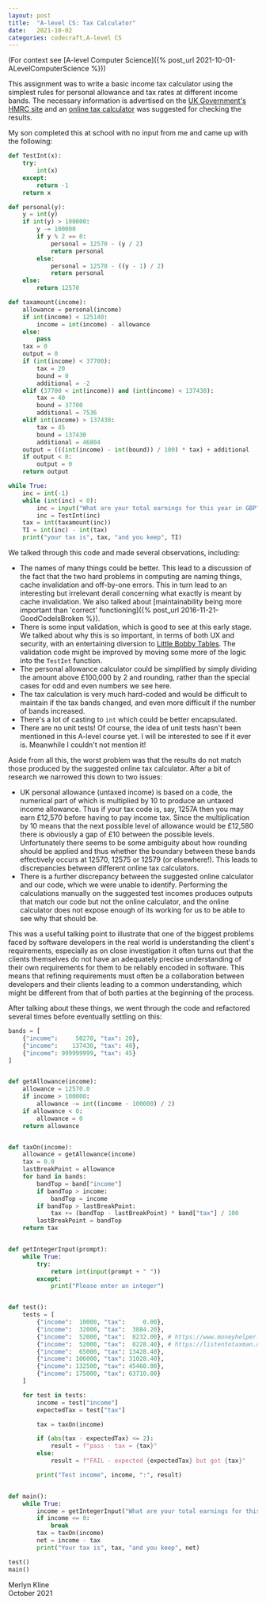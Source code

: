 ```yaml
---
layout: post
title:  "A-level CS: Tax Calculator"
date:   2021-10-02
categories: codecraft,A-level CS
---
```

(For context see [A-level Computer Science]({% post_url 2021-10-01-ALevelComputerScience %}))

This assignment was to write a basic income tax calculator using the simplest rules for personal allowance and tax rates at different income bands. The necessary information is advertised on the [UK Government's HMRC site](https://www.gov.uk/income-tax-rates) and an [online tax calculator](https://listentotaxman.com/) was suggested for checking the results.

My son completed this at school with no input from me and came up with the following:

```python
def TestInt(x):  
    try:  
        int(x)  
    except:  
        return -1  
    return x  

def personal(y):  
    y = int(y)  
    if int(y) > 100000:  
        y -= 100000  
        if y % 2 == 0:  
            personal = 12570 - (y / 2)  
            return personal  
        else:  
            personal = 12570 - ((y - 1) / 2)  
            return personal  
    else:  
        return 12570  

def taxamount(income):  
    allowance = personal(income)  
    if int(income) < 125140:  
        income = int(income) - allowance  
    else:  
        pass  
    tax = 0  
    output = 0  
    if (int(income) < 37700):  
        tax = 20  
        bound = 0  
        additional = -2  
    elif (37700 < int(income)) and (int(income) < 137430):  
        tax = 40  
        bound = 37700  
        additional = 7536 
    elif int(income) > 137430:  
        tax = 45  
        bound = 137430  
        additional = 46804 
    output = (((int(income) - int(bound)) / 100) * tax) + additional 
    if output < 0: 
        output = 0 
    return output  

while True:  
    inc = int(-1)  
    while (int(inc) < 0):  
        inc = input("What are your total earnings for this year in GBP?")  
        inc = TestInt(inc)  
    tax = int(taxamount(inc))  
    TI = int(inc) - int(tax)  
    print("your tax is", tax, "and you keep", TI)  
```

We talked through this code and made several observations, including:

* The names of many things could be better. This lead to a discussion of the fact that the two hard problems in computing are naming things, cache invalidation and off-by-one errors. This in turn lead to an interesting but irrelevant derail concerning what exactly is meant by cache invalidation. We also talked about [maintainability being more important than 'correct' functioning]({% post_url 2016-11-21-GoodCodeIsBroken %}).
* There is some input validation, which is good to see at this early stage. We talked about why this is so important, in terms of both UX and security, with an entertaining diversion to [Little Bobby Tables](https://xkcd.com/327/). The validation code might be improved by moving some more of the logic into the `TestInt` function.
* The personal allowance calculator could be simplified by simply dividing the amount above £100,000 by 2 and rounding, rather than the special cases for odd and even numbers we see here.
* The tax calculation is very much hard-coded and would be difficult to maintain if the tax bands changed, and even more difficult if the number of bands increased.
* There's a lot of casting to `int` which could be better encapsulated.
* There are no unit tests! Of course, the idea of unit tests hasn't been mentioned in this A-level course yet. I will be interested to see if it ever is. Meanwhile I couldn't not mention it!

Aside from all this, the worst problem was that the results do not match those produced by the suggested online tax calculator. After a bit of research we narrowed this down to two issues:

* UK personal allowance (untaxed income) is based on a code, the numerical part of which is multiplied by 10 to produce an untaxed income allowance. Thus if your tax code is, say, 1257A then you may earn £12,570 before having to pay income tax. Since the multiplication by 10 means that the next possible level of allowance would be £12,580 there is obviously a gap of £10 between the possible levels. Unfortunately there seems to be some ambiguity about how rounding should be applied and thus whether the boundary between these bands effectively occurs at 12570, 12575 or 12579 (or elsewhere!). This leads to discrepancies between different online tax calculators.
* There is a further discrepancy between the suggested online calculator and our code, which we were unable to identify. Performing the calculations manually on the suggested test incomes produces outputs that match our code but not the online calculator, and the online calculator does not expose enough of its working for us to be able to see why that should be.

This was a useful talking point to illustrate that one of the biggest problems faced by software developers in the real world is understanding the client's requirements, especially as on close investigation it often turns out that the clients themselves do not have an adequately precise understanding of their own requirements for them to be reliably encoded in software. This means that refining requirements must often be a collaboration between developers and their clients leading to a common understanding, which might be different from that of both parties at the beginning of the process.

After talking about these things, we went through the code and refactored several times before eventually settling on this:

```python
bands = [
    {"income":     50270, "tax": 20},
    {"income":    137430, "tax": 40},
    {"income": 999999999, "tax": 45}
]


def getAllowance(income):
    allowance = 12570.0
    if income > 100000:
        allowance -= int((income - 100000) / 2)
    if allowance < 0:
        allowance = 0
    return allowance


def taxOn(income):
    allowance = getAllowance(income)
    tax = 0.0
    lastBreakPoint = allowance
    for band in bands:
        bandTop = band["income"]
        if bandTop > income:
            bandTop = income
        if bandTop > lastBreakPoint:
            tax += (bandTop - lastBreakPoint) * band["tax"] / 100
        lastBreakPoint = bandTop
    return tax


def getIntegerInput(prompt):
    while True:
        try:
            return int(input(prompt + " "))
        except:
            print("Please enter an integer")


def test():
    tests = [
        {"income":  10000, "tax":     0.00},
        {"income":  32000, "tax":  3884.20},
        {"income":  52000, "tax":  8232.00}, # https://www.moneyhelper.org.uk/en/work/employment/how-income-tax-and-personal-allowance-works 
        {"income":  52000, "tax":  8228.40}, # https://listentotaxman.com/52000? 
        {"income":  65000, "tax": 13428.40},
        {"income": 106000, "tax": 31028.40},
        {"income": 132500, "tax": 45460.00},
        {"income": 175000, "tax": 63710.00}
    ] 

    for test in tests:
        income = test["income"]
        expectedTax = test["tax"]

        tax = taxOn(income)

        if (abs(tax - expectedTax) <= 2):
            result = f"pass - tax = {tax}"
        else:
            result = f"FAIL - expected {expectedTax} but got {tax}"

        print("Test income", income, ":", result)


def main(): 
    while True:
        income = getIntegerInput("What are your total earnings for this year in GBP?")
        if income <= 0:
            break
        tax = taxOn(income)
        net = income - tax
        print("Your tax is", tax, "and you keep", net)

test()
main()
```

Merlyn Kline  
October 2021
